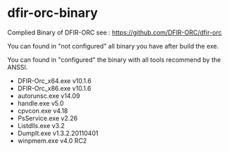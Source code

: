 # dfir-orc-binary
Complied Binary of DFIR-ORC see : https://github.com/DFIR-ORC/dfir-orc

You can found in "not configured" all binary you have after build the exe.

You can found in "configured" the binary with all tools recommend by the ANSSI.


   * DFIR-Orc_x64.exe v10.1.6
   * DFIR-Orc_x86.exe v10.1.6
   * autorunsc.exe v14.09
   * handle.exe v5.0
   * cpvcon.exe v4.18
   * PsService.exe v2.26
   * Listdlls.exe v3.2
   * DumpIt.exe v1.3.2.20110401
   * winpmem.exe v4.0 RC2

